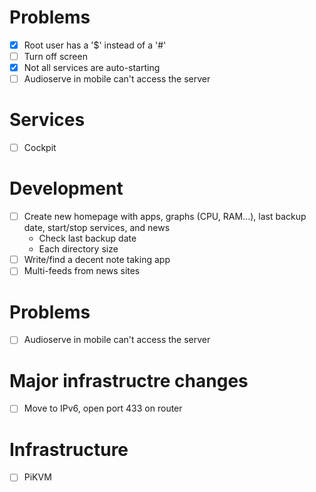 # Problems

- [X] Root user has a '$' instead of a '#'
- [ ] Turn off screen
- [X] Not all services are auto-starting
- [ ] Audioserve in mobile can't access the server

# Services

- [ ] Cockpit

# Development

- [ ] Create new homepage with apps, graphs (CPU, RAM...), last backup date, start/stop services, and news
  - Check last backup date
  - Each directory size
- [ ] Write/find a decent note taking app
- [ ] Multi-feeds from news sites

# Problems

- [ ] Audioserve in mobile can't access the server

# Major infrastructre changes

- [ ] Move to IPv6, open port 433 on router

# Infrastructure

- [ ] PiKVM
